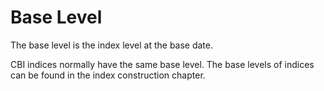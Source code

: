 # Base Level

The base level is the index level at the base date.

CBI indices normally have the same base level. The base levels of indices can be found in the index construction chapter.
